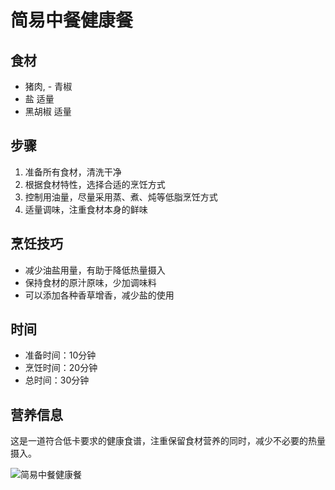﻿---
name: 简易中餐健康餐
created_at: 20250422_122759
tags: [AI生成]
---

# 简易中餐健康餐

## 食材
- 猪肉, - 青椒
- 盐 适量
- 黑胡椒 适量

## 步骤
1. 准备所有食材，清洗干净
2. 根据食材特性，选择合适的烹饪方式
3. 控制用油量，尽量采用蒸、煮、炖等低脂烹饪方式
4. 适量调味，注重食材本身的鲜味

## 烹饪技巧
- 减少油盐用量，有助于降低热量摄入
- 保持食材的原汁原味，少加调味料
- 可以添加各种香草增香，减少盐的使用

## 时间
- 准备时间：10分钟
- 烹饪时间：20分钟
- 总时间：30分钟

## 营养信息
这是一道符合低卡要求的健康食谱，注重保留食材营养的同时，减少不必要的热量摄入。

![简易中餐健康餐](https://source.unsplash.com/random/800x600/?food,简易中餐健康餐)
